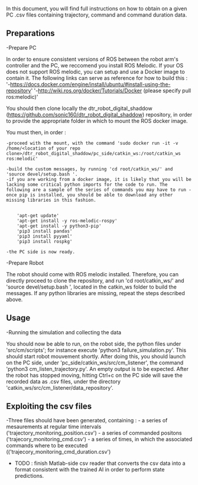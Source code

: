 In this document, you will find full instructions on how to obtain on a given PC .csv files containing trajectory, command and command duration data.

## Preparations

-Prepare PC

In order to ensure consistent versions of ROS between the robot arm's controller and the PC, we reccomend you install ROS Melodic. If your OS does not support ROS melodic, you can setup and use a Docker image to contain it.  The following links can serve as reference for how to build this :
	'-https://docs.docker.com/engine/install/ubuntu/#install-using-the-repository'
	'-http://wiki.ros.org/docker/Tutorials/Docker (please specify pull ros:melodic)'
	
You should then clone locally the dtr_robot_digital_shaddow (https://github.com/sonic160/dtr_robot_digital_shaddow) repository, in order to provide the appropriate folder in which to mount the ROS docker image.

You must then, in order :

	-proceed with the mount, with the command 'sudo docker run -it -v /home/<location of your repo clone>/dtr_robot_digital_shaddow/pc_side/catkin_ws:/root/catkin_ws ros:melodic'
	
	-build the custom messages, by running 'cd root/catkin_ws/' and 'source devel/setup.bash '.
	-if you are working from a docker image, it is likely that you will be lacking some critical python imports for the code to run. The following are a sample of the series of commands you may have to run - once pip is installed, you should be able to download any other missing libraries in this fashion.


		'apt-get update'
		'apt-get install -y ros-melodic-rospy'
		'apt-get install -y python3-pip'
		'pip3 install pandas'
		'pip3 install pyyaml'
		'pip3 install rospkg'
		
	-the PC side is now ready.
	


-Prepare Robot

The robot should come with ROS melodic installed. Therefore, you can directly proceed to clone the repository, and run 'cd root/catkin_ws/' and 'source devel/setup.bash ', located in the catkin_ws folder to build the messages. If any python libraries are missing, repeat the steps described above.

## Usage

-Running the simulation and collecting the data

You should now be able to run, on the robot side, the python files under 'src/cm/scripts'; for instance execute 'python3 failure_simulation.py'. This should start robot mouvement shortly. After doing this, you should launch on the PC side, under 'pc_side/catkin_ws/src/cm_listener', the command 'python3 cm_listen_trajectory.py'. An empty output is to be expected. After the robot has stopped moving, hitting Ctrl+c on the PC side will save the recorded data as .csv files, under the directory 'catkin_ws/src/cm_listener/data_repository'.

## Exploiting the csv files

-Three files should have been generated, containing : 
	- a series of mesaurements at regular time intervals ('trajectory_monitoring_position.csv')
	- a series of commanded positons ('trajecory_monitoring_cmd.csv')
	- a series of times, in which the associated commands where to be executed (('trajecory_monitoring_cmd_duration.csv')
	
	
- TODO : finish Matlab-side csv reader that converts the csv data into a format consistent with the trained AI in order to perform state predictions.


	
	
	

